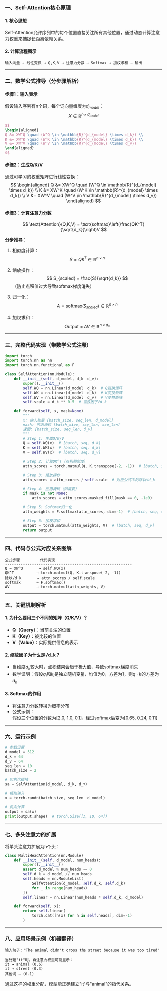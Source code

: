 ### 一、Self-Attention核心原理
#### 1. 核心思想
Self-Attention允许序列中的每个位置直接关注所有其他位置，通过动态计算注意力权重来捕捉长距离依赖关系。

#### 2. 计算流程图示
```
输入向量 → 线性变换 → Q,K,V → 注意力分数 → Softmax → 加权求和 → 输出
```

---

### 二、数学公式推导（分步骤解析）

#### 步骤1：输入表示
假设输入序列有n个词，每个词向量维度为$d_{model}$：
$$ X \in \mathbb{R}^{n\times d_{model}} $$



```latex
$$
\begin{aligned}
Q &= XW^Q \quad (W^Q \in \mathbb{R}^{d_{model} \times d_k}) \\
K &= XW^K \quad (W^K \in \mathbb{R}^{d_{model} \times d_k}) \\
V &= XW^V \quad (W^V \in \mathbb{R}^{d_{model} \times d_v})
\end{aligned}
$$
```



#### 步骤2：生成Q/K/V
通过可学习的权重矩阵进行线性变换：
$$
\begin{aligned}
Q &= XW^Q \quad (W^Q \in \mathbb{R}^{d_{model} \times d_k}) \\
K &= XW^K \quad (W^K \in \mathbb{R}^{d_{model} \times d_k}) \\
V &= XW^V \quad (W^V \in \mathbb{R}^{d_{model} \times d_v})
\end{aligned}
$$

#### 步骤3：计算注意力分数
$$
\text{Attention}(Q,K,V) = \text{softmax}\left(\frac{QK^T}{\sqrt{d_k}}\right)V
$$

**分步推导**：
1. 相似度计算：  
   $$ S = QK^T \in \mathbb{R}^{n \times n} $$
   
2. 缩放操作：  
   $$ S_{scaled} = \frac{S}{\sqrt{d_k}} $$
   （防止点积值过大导致softmax梯度消失）

3. 归一化：  
   $$ A = \text{softmax}(S_{scaled}) \in \mathbb{R}^{n \times n} $$

4. 加权求和：  
   $$ \text{Output} = AV \in \mathbb{R}^{n \times d_v} $$

---

### 三、完整代码实现（带数学公式注释）
```python
import torch
import torch.nn as nn
import torch.nn.functional as F

class SelfAttention(nn.Module):
    def __init__(self, d_model, d_k, d_v):
        super().__init__()
        self.WQ = nn.Linear(d_model, d_k)  # Q变换矩阵
        self.WK = nn.Linear(d_model, d_k)  # K变换矩阵
        self.WV = nn.Linear(d_model, d_v)  # V变换矩阵
        self.scale = d_k ** 0.5  # 缩放因子√d_k

    def forward(self, x, mask=None):
        """
        x: 输入张量 [batch_size, seq_len, d_model]
        mask: 可选掩码 [batch_size, seq_len, seq_len]
        返回: [batch_size, seq_len, d_v]
        """
        # Step 1: 生成Q/K/V
        Q = self.WQ(x)  # [batch, seq, d_k]
        K = self.WK(x)  # [batch, seq, d_k]
        V = self.WV(x)  # [batch, seq, d_v]

        # Step 2: 计算QK^T（点积相似度）
        attn_scores = torch.matmul(Q, K.transpose(-2, -1))  # [batch, seq, seq]

        # Step 3: 缩放操作
        attn_scores = attn_scores / self.scale  # 对应公式中的除以√d_k

        # Step 4: 应用掩码（如需要）
        if mask is not None:
            attn_scores = attn_scores.masked_fill(mask == 0, -1e9)

        # Step 5: Softmax归一化
        attn_weights = F.softmax(attn_scores, dim=-1)  # [batch, seq, seq]

        # Step 6: 加权求和
        output = torch.matmul(attn_weights, V)  # [batch, seq, d_v]
        return output
```

---

### 四、代码与公式对应关系图解
```
公式步骤         代码实现
---------------------------------------------------------
Q = XW^Q       → self.WQ(x)
QK^T          → torch.matmul(Q, K.transpose(-2, -1))
除以√d_k       → attn_scores / self.scale
softmax       → F.softmax()
AV            → torch.matmul(attn_weights, V)
```

---

### 五、关键机制解析
#### 1. 为什么要用三个不同的矩阵（Q/K/V）？
- **Q（Query）**：当前关注的位置
- **K（Key）**：被比较的位置
- **V（Value）**：实际提供信息的表示

#### 2. 缩放因子为什么是√d_k？
- 当维度$d_k$较大时，点积结果会趋于极大值，导致softmax梯度消失
- 数学证明：假设$q_i$和$k_i$是独立随机变量，均值为0，方差为1，则$q \cdot k$的方差为$d_k$

#### 3. Softmax的作用
- 将注意力分数转换为概率分布
- 公式示例：  
  假设三个位置的分数为[2.0, 1.0, 0.1]，经过softmax后变为[0.65, 0.24, 0.11]

---

### 六、运行示例
```python
# 参数设置
d_model = 512
d_k = 64
d_v = 64
seq_len = 10
batch_size = 2

# 实例化模块
sa = SelfAttention(d_model, d_k, d_v)

# 模拟输入
x = torch.randn(batch_size, seq_len, d_model)

# 前向计算
output = sa(x)
print(output.shape)  # torch.Size([2, 10, 64])
```

---

### 七、多头注意力的扩展
将单头注意力扩展为h个头：
```python
class MultiHeadAttention(nn.Module):
    def __init__(self, d_model, num_heads):
        super().__init__()
        assert d_model % num_heads == 0
        self.d_k = d_model // num_heads
        self.heads = nn.ModuleList([
            SelfAttention(d_model, self.d_k, self.d_k)
            for _ in range(num_heads)
        ])
        self.linear = nn.Linear(num_heads * self.d_k, d_model)

    def forward(self, x):
        return self.linear(
            torch.cat([h(x) for h in self.heads], dim=-1)
        )
```

---

### 八、应用场景示例（机器翻译）
```text
输入句子："The animal didn't cross the street because it was too tired"

当处理"it"时，自注意力权重可能显示：
it → animal (0.6)
it → street (0.3)
其他词 → (0.1)
```

通过这样的权重分配，模型能正确建立"it"与"animal"的指代关系。